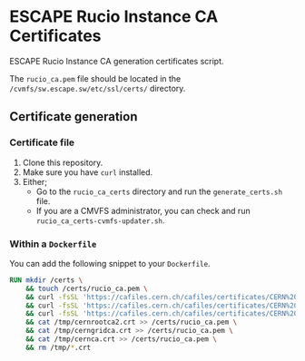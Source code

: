 # ESCAPE Rucio Instance CA Certificates

ESCAPE Rucio Instance CA generation certificates script.

The `rucio_ca.pem` file should be located in the `/cvmfs/sw.escape.sw/etc/ssl/certs/` directory.

## Certificate generation

### Certificate file

1. Clone this repository.
2. Make sure you have `curl` installed.
3. Either;
    * Go to the `rucio_ca_certs` directory and run the `generate_certs.sh` file.
    * If you are a CMVFS administrator, you can check and run `rucio_ca_certs-cvmfs-updater.sh`.

### Within a `Dockerfile`

You can add the following snippet to your `Dockerfile`.
```Dockerfile
RUN mkdir /certs \
    && touch /certs/rucio_ca.pem \
    && curl -fsSL 'https://cafiles.cern.ch/cafiles/certificates/CERN%20Root%20Certification%20Authority%202.crt' | openssl x509 -inform DER -out /tmp/cernrootca2.crt \
    && curl -fsSL 'https://cafiles.cern.ch/cafiles/certificates/CERN%20Grid%20Certification%20Authority(1).crt' -o /tmp/cerngridca.crt \
    && curl -fsSL 'https://cafiles.cern.ch/cafiles/certificates/CERN%20Certification%20Authority.crt' -o /tmp/cernca.crt \
    && cat /tmp/cernrootca2.crt >> /certs/rucio_ca.pem \
    && cat /tmp/cerngridca.crt >> /certs/rucio_ca.pem \
    && cat /tmp/cernca.crt >> /certs/rucio_ca.pem \
    && rm /tmp/*.crt
```